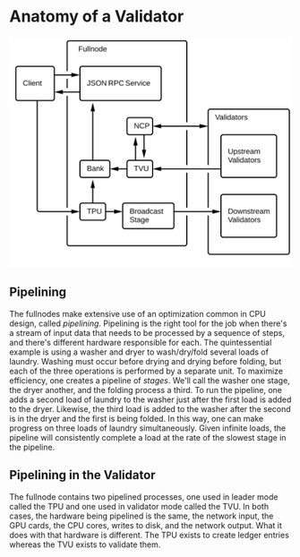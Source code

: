 # Anatomy of a Validator

<img alt="Validator block diagrams" src="img/fullnode.svg" class="center"/>

## Pipelining

The fullnodes make extensive use of an optimization common in CPU design,
called *pipelining*.  Pipelining is the right tool for the job when there's a
stream of input data that needs to be processed by a sequence of steps, and
there's different hardware responsible for each. The quintessential example is
using a washer and dryer to wash/dry/fold several loads of laundry. Washing
must occur before drying and drying before folding, but each of the three
operations is performed by a separate unit. To maximize efficiency, one creates
a pipeline of *stages*. We'll call the washer one stage, the dryer another, and
the folding process a third. To run the pipeline, one adds a second load of
laundry to the washer just after the first load is added to the dryer.
Likewise, the third load is added to the washer after the second is in the
dryer and the first is being folded. In this way, one can make progress on
three loads of laundry simultaneously. Given infinite loads, the pipeline will
consistently complete a load at the rate of the slowest stage in the pipeline.

## Pipelining in the Validator

The fullnode contains two pipelined processes, one used in leader mode called
the TPU and one used in validator mode called the TVU. In both cases, the
hardware being pipelined is the same, the network input, the GPU cards, the CPU
cores, writes to disk, and the network output.  What it does with that hardware
is different.  The TPU exists to create ledger entries whereas the TVU exists
to validate them.
